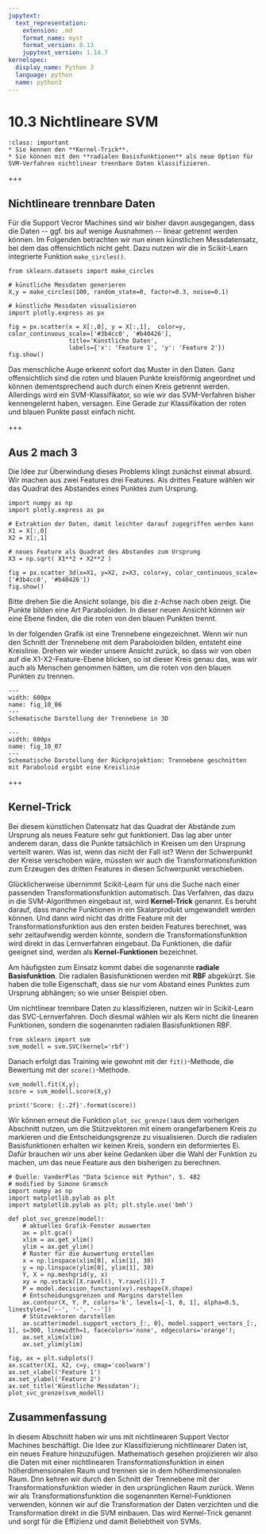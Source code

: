 ```yaml
---
jupytext:
  text_representation:
    extension: .md
    format_name: myst
    format_version: 0.13
    jupytext_version: 1.14.7
kernelspec:
  display_name: Python 3
  language: python
  name: python3
---
```


# 10.3 Nichtlineare SVM

```{admonition} Lernziele
:class: important
* Sie kennen den **Kernel-Trick**.
* Sie können mit den **radialen Basisfunktionen** als neue Option für SVM-Verfahren nichtlinear trennbare Daten klassifizieren.
```

+++

## Nichtlineare trennbare Daten

Für die Support Vecror Machines sind wir bisher davon ausgegangen, dass die
Daten -- ggf. bis auf wenige Ausnahmen -- linear getrennt werden können. Im
Folgenden betrachten wir nun einen künstlichen Messdatensatz, bei dem das
offensichtlich nicht geht. Dazu nutzen wir die in Scikit-Learn integrierte
Funktion `make_circles()`.

```{code-cell} ipython3
from sklearn.datasets import make_circles

# künstliche Messdaten generieren
X,y = make_circles(100, random_state=0, factor=0.3, noise=0.1)

# künstliche Messdaten visualisieren
import plotly.express as px

fig = px.scatter(x = X[:,0], y = X[:,1],  color=y, color_continuous_scale=['#3b4cc0', '#b40426'],
                 title='Künstliche Daten',
                 labels={'x': 'Feature 1', 'y': 'Feature 2'})
fig.show()
```

Das menschliche Auge erkennt sofort das Muster in den Daten. Ganz offensichtlich
sind die roten und blauen Punkte kreisförmig angeordnet und können
dementsprechend auch durch einen Kreis getrennt werden. Allerdings wird ein
SVM-Klassifikator, so wie wir das SVM-Verfahren bisher kennengelernt haben,
versagen. Eine Gerade zur Klassifikation der roten und blauen Punkte passt
einfach nicht.

+++

## Aus 2 mach 3

Die Idee zur Überwindung dieses Problems klingt zunächst einmal absurd. Wir
machen aus zwei Features drei Features. Als drittes Feature wählen wir das
Quadrat des Abstandes eines Punktes zum Ursprung. 

```{code-cell} ipython3
import numpy as np
import plotly.express as px

# Extraktion der Daten, damit leichter darauf zugegriffen werden kann
X1 = X[:,0]
X2 = X[:,1]

# neues Feature als Quadrat des Abstandes zum Ursprung
X3 = np.sqrt( X1**2 + X2**2 )

fig = px.scatter_3d(x=X1, y=X2, z=X3, color=y, color_continuous_scale=['#3b4cc0', '#b40426'])
fig.show()
```

Bitte drehen Sie die Ansicht solange, bis die z-Achse nach oben zeigt. Die
Punkte bilden eine Art Paraboloiden. In dieser neuen Ansicht können wir eine
Ebene finden, die die roten von den blauen Punkten trennt.

In der folgenden Grafik ist eine Trennebene eingezeichnet. Wenn wir nun den
Schnitt der Trennebene mit dem Paraboloiden bilden, entsteht eine Kreislinie.
Drehen wir wieder unsere Ansicht zurück, so dass wir von oben auf die
X1-X2-Feature-Ebene blicken, so ist dieser Kreis genau das, was wir auch als
Menschen genommen hätten, um die roten von den blauen Punkten zu trennen.

```{figure} pics/fig10_06_with_plane.png
---
width: 600px
name: fig_10_06
---
Schematische Darstellung der Trennebene in 3D
```


```{figure} pics/fig10_07_with_circle.png
---
width: 600px
name: fig_10_07
---
Schematische Darstellung der Rückprojektion: Trennebene geschnitten mit Paraboloid ergibt eine Kreislinie
```

+++

## Kernel-Trick

Bei diesem künstlichen Datensatz hat das Quadrat der Abstände zum Ursprung als
neues Feature sehr gut funktioniert. Das lag aber unter anderem daran, dass die
Punkte tatsächlich in Kreisen um den Ursprung verteilt waren. Was ist, wenn das
nicht der Fall ist? Wenn der Schwerpunkt der Kreise verschoben wäre, müssten wir
auch die Transformationsfunktion zum Erzeugen des dritten Features in diesen
Schwerpunkt verschieben.

Glücklicherweise übernimmt Scikit-Learn für uns die Suche nach einer passenden
Transformationsfunktion automatisch. Das Verfahren, das dazu in die
SVM-Algorithmen eingebaut ist, wird **Kernel-Trick** genannt. Es beruht darauf,
dass manche Funktionen in ein Skalarprodukt umgewandelt werden können. Und dann
wird nicht das dritte Feature mit der Transformationsfunktion aus den ersten
beiden Features berechnet, was sehr zeitaufwendig werden könnte, sondern die
Transformationsfunktion wird direkt in das Lernverfahren eingebaut. Da
Funktionen, die dafür geeignet sind, werden als **Kernel-Funktionen**
bezeichnet.
 
Am häufigsten zum Einsatz kommt dabei die sogenannte **radiale Basisfunktion**.
Die radialen Basisfunktionen werden mit **RBF** abgekürzt. Sie haben die tolle
Eigenschaft, dass sie nur vom Abstand eines Punktes zum Ursprung abhängen; so
wie unser Beispiel oben.

Um nichtlinear trennbare Daten zu klassifizieren, nutzen wir in Scikit-Learn das
SVC-Lernverfahren. Doch diesmal wählen wir als Kern nicht die linearen
Funktionen, sondern die sogenannten radialen Basisfunktionen RBF. 

```{code-cell} ipython3
from sklearn import svm
svm_modell = svm.SVC(kernel='rbf')
```

Danach erfolgt das Training wie gewohnt mit der `fit()`-Methode, die Bewertung
mit der `score()`-Methode.

```{code-cell} ipython3
svm_modell.fit(X,y);
score = svm_modell.score(X,y)

print('Score: {:.2f}'.format(score))
```

Wir können erneut die Funktion `plot_svc_grenze()`aus dem vorherigen Abschnitt
nutzen, um die Stützvektoren mit einem orangefarbenem Kreis zu markieren und die
Entscheidungsgrenze zu visualisieren. Durch die radialen Basisfunktionen
erhalten wir keinen Kreis, sondern ein deformiertes Ei. Dafür brauchen wir uns
aber keine Gedanken über die Wahl der Funktion zu machen, um das neue Feature
aus den bisherigen zu berechnen.

```{code-cell} ipython3
# Quelle: VanderPlas "Data Science mit Python", S. 482
# modified by Simone Gramsch
import numpy as np
import matplotlib.pylab as plt
import matplotlib.pylab as plt; plt.style.use('bmh')

def plot_svc_grenze(model):
    # aktuelles Grafik-Fenster auswerten
    ax = plt.gca()
    xlim = ax.get_xlim()
    ylim = ax.get_ylim()
    # Raster für die Auswertung erstellen
    x = np.linspace(xlim[0], xlim[1], 30)
    y = np.linspace(ylim[0], ylim[1], 30)
    Y, X = np.meshgrid(y, x)
    xy = np.vstack([X.ravel(), Y.ravel()]).T
    P = model.decision_function(xy).reshape(X.shape)
    # Entscheidungsgrenzen und Margins darstellen
    ax.contour(X, Y, P, colors='k', levels=[-1, 0, 1], alpha=0.5, linestyles=['--', '-', '--'])
    # Stützvektoren darstellen
    ax.scatter(model.support_vectors_[:, 0], model.support_vectors_[:, 1], s=300, linewidth=1, facecolors='none', edgecolors='orange');
    ax.set_xlim(xlim)
    ax.set_ylim(ylim)
```

```{code-cell} ipython3
fig, ax = plt.subplots()
ax.scatter(X1, X2, c=y, cmap='coolwarm')
ax.set_xlabel('Feature 1')
ax.set_ylabel('Feature 2')
ax.set_title('Künstliche Messdaten');
plot_svc_grenze(svm_modell)
```

## Zusammenfassung

In diesem Abschnitt haben wir uns mit nichtlinearen Support Vector Machines
beschäftigt. Die Idee zur Klassifizierung nichtlinearer Daten ist, ein neues
Feature hinzuzufügen. Mathematisch gesehen projizieren wir also die Daten mit
einer nichtlinearen Transformationsfunktion in einen höherdimensionalen Raum und
trennen sie in dem höherdimensionalen Raum. Dnn kehren wir durch den Schnitt der
Trennebene mit der Transformationsfunktion wieder in den ursprünglichen Raum
zurück. Wenn wir als Transformationsfunktion die sogenannten Kernel-Funktionen
verwenden, können wir auf die Transformation der Daten verzichten und die
Transformation direkt in die SVM einbauen. Das wird Kernel-Trick genannt und
sorgt für die Effizienz und damit Beliebtheit von SVMs.
